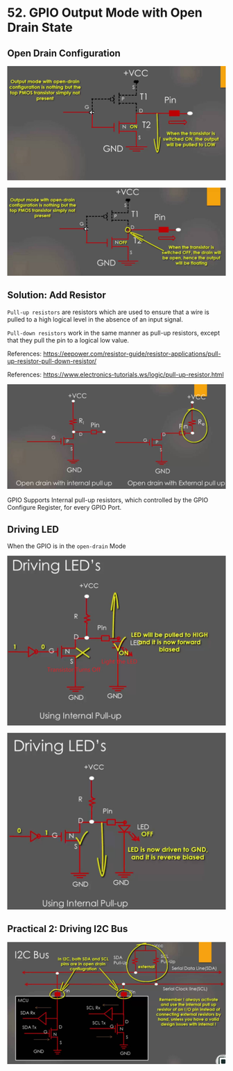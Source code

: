 # 52. GPIO Output Mode with Open Drain State



## Open Drain Configuration



![01](https://github.com/knightsummon/Mastering-Microcontroller-and-Embedded-Driver-Development/blob/main/14.%20GPIO%20must%20knows/52.%20GPIO%20Output%20Mode%20with%20Open%20Drain%20State.assets/01.jpg)

![02](https://github.com/knightsummon/Mastering-Microcontroller-and-Embedded-Driver-Development/blob/main/14.%20GPIO%20must%20knows/52.%20GPIO%20Output%20Mode%20with%20Open%20Drain%20State.assets/02.jpg)

## Solution: Add Resistor

`Pull-up resistors` are resistors which are used to ensure that a wire is pulled to a high logical level in the absence of an input signal.

`Pull-down resistors` work in the same manner as pull-up resistors, except that they pull the pin to a logical low value.

References: https://eepower.com/resistor-guide/resistor-applications/pull-up-resistor-pull-down-resistor/

References: https://www.electronics-tutorials.ws/logic/pull-up-resistor.html

![03](https://github.com/knightsummon/Mastering-Microcontroller-and-Embedded-Driver-Development/blob/main/14.%20GPIO%20must%20knows/52.%20GPIO%20Output%20Mode%20with%20Open%20Drain%20State.assets/03.jpg)

GPIO Supports Internal pull-up resistors, which controlled by the GPIO Configure Register, for every GPIO Port.

## Driving LED

When the GPIO is in the `open-drain` Mode

![04](https://github.com/knightsummon/Mastering-Microcontroller-and-Embedded-Driver-Development/blob/main/14.%20GPIO%20must%20knows/52.%20GPIO%20Output%20Mode%20with%20Open%20Drain%20State.assets/04.jpg)

![05](https://github.com/knightsummon/Mastering-Microcontroller-and-Embedded-Driver-Development/blob/main/14.%20GPIO%20must%20knows/52.%20GPIO%20Output%20Mode%20with%20Open%20Drain%20State.assets/05.jpg)

## Practical 2: Driving I2C Bus

![06](https://github.com/knightsummon/Mastering-Microcontroller-and-Embedded-Driver-Development/blob/main/14.%20GPIO%20must%20knows/52.%20GPIO%20Output%20Mode%20with%20Open%20Drain%20State.assets/06.jpg)
